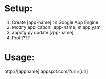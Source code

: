 # Setup:
1. Create [app-name] on Google App Engine
2. Modify application: [app-name] in app.yaml
3. appcfg.py update [app-name]
4. Profit???

# Usage:
http://[appname].appspot.com/?url=[url]
